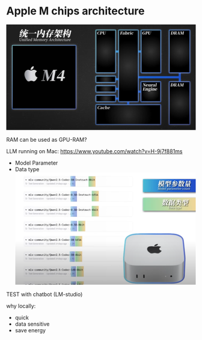 # Apple M chips architecture
![alt text](image.png)

RAM can be used as GPU-RAM? 

LLM running on Mac: 
https://www.youtube.com/watch?v=H-9j7f881ms
- Model Parameter
- Data type
![alt text](image-1.png)


TEST with chatbot (LM-studio)


why locally:
- quick
- data sensitive
- save energy 
